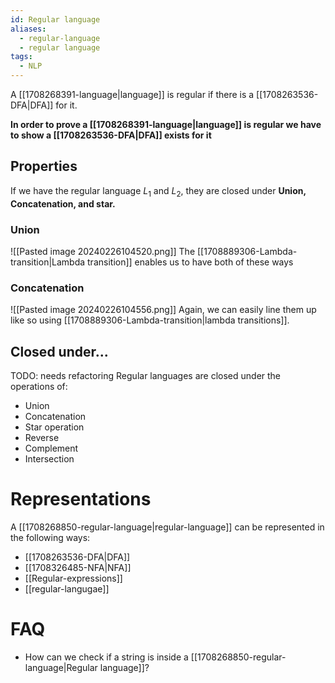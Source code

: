 ```yaml
---
id: Regular language
aliases:
  - regular-language
  - regular language
tags:
  - NLP
---
```

A [[1708268391-language|language]] is regular if there is a [[1708263536-DFA|DFA]] for it.

**In order to prove a [[1708268391-language|language]] is regular we have to show a [[1708263536-DFA|DFA]] exists for it**

## Properties
If we have the regular language $L_1$ and $L_2$, they are closed under **Union, Concatenation, and star.**

### Union
![[Pasted image 20240226104520.png]]
The [[1708889306-Lambda-transition|Lambda transition]] enables us to have both of these ways

### Concatenation
![[Pasted image 20240226104556.png]]
Again, we can easily line them up like so using [[1708889306-Lambda-transition|lambda transitions]].

## Closed under...
TODO: needs refactoring
Regular languages are closed under the operations of:
- Union
- Concatenation
- Star operation
- Reverse
- Complement
- Intersection
# Representations
A [[1708268850-regular-language|regular-language]] can be represented in the following ways:
- [[1708263536-DFA|DFA]]
- [[1708326485-NFA|NFA]]
- [[Regular-expressions]]
- [[regular-langugae]]

# FAQ
- How can we check if a string is inside a [[1708268850-regular-language|Regular language]]? 